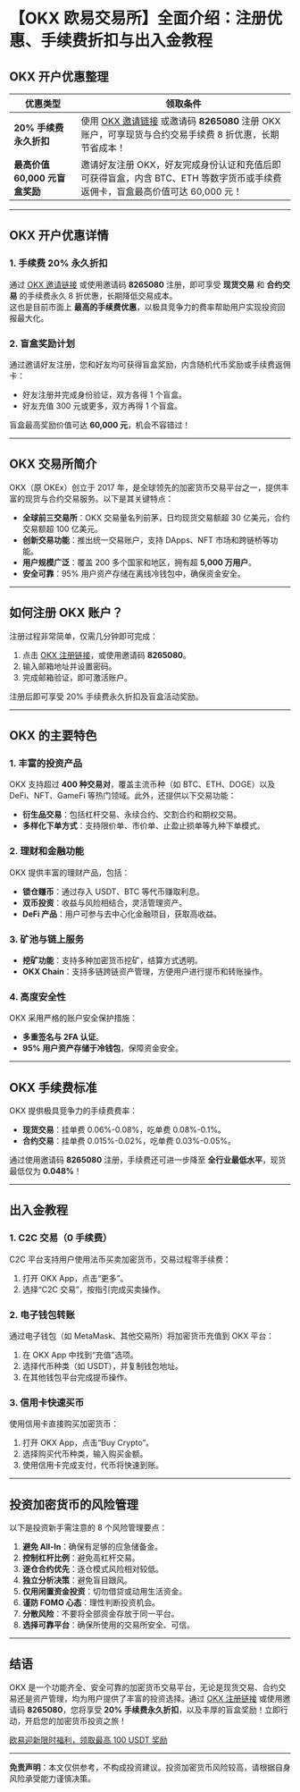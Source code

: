 # 【OKX 欧易交易所】全面介绍：注册优惠、手续费折扣与出入金教程



## OKX 开户优惠整理

| **优惠类型**         | **领取条件**                                                                                                                                             |
|----------------------|------------------------------------------------------------------------------------------------------------------------------------------------------|
| **20% 手续费永久折扣** | 使用 [OKX 邀请链接](https://bit.ly/OKXe) 或邀请码 **8265080** 注册 OKX 账户，可享现货与合约交易手续费 8 折优惠，长期节省成本！                                     |
| **最高价值 60,000 元盲盒奖励** | 邀请好友注册 OKX，好友完成身份认证和充值后即可获得盲盒，内含 BTC、ETH 等数字货币或手续费返佣卡，盲盒最高价值可达 60,000 元！                                  |

---

## OKX 开户优惠详情

### 1. 手续费 20% 永久折扣

通过 [OKX 邀请链接](https://bit.ly/OKXe) 或使用邀请码 **8265080** 注册，即可享受 **现货交易** 和 **合约交易** 的手续费永久 8 折优惠，长期降低交易成本。  
这也是目前市面上 **最高的手续费优惠**，以极具竞争力的费率帮助用户实现投资回报最大化。

### 2. 盲盒奖励计划

通过邀请好友注册，您和好友均可获得盲盒奖励，内含随机代币奖励或手续费返佣卡：
- 好友注册并完成身份验证，双方各得 1 个盲盒。
- 好友充值 300 元或更多，双方再得 1 个盲盒。

盲盒最高奖励价值可达 **60,000 元**，机会不容错过！

---

## OKX 交易所简介

OKX（原 OKEx）创立于 2017 年，是全球领先的加密货币交易平台之一，提供丰富的现货与合约交易服务。以下是其关键特点：

- **全球前三交易所**：OKX 交易量名列前茅，日均现货交易额超 30 亿美元，合约交易额超 100 亿美元。
- **创新交易功能**：推出统一交易账户，支持 DApps、NFT 市场和跨链桥等功能。
- **用户规模广泛**：覆盖 200 多个国家和地区，拥有超 **5,000 万用户**。
- **安全可靠**：95% 用户资产存储在离线冷钱包中，确保资金安全。

---

## 如何注册 OKX 账户？

注册过程非常简单，仅需几分钟即可完成：

1. 点击 [OKX 注册链接](https://bit.ly/OKXe)，或使用邀请码 **8265080**。
2. 输入邮箱地址并设置密码。
3. 完成邮箱验证，即可激活账户。

注册后即可享受 20% 手续费永久折扣及盲盒活动奖励。

---

## OKX 的主要特色

### 1. 丰富的投资产品

OKX 支持超过 **400 种交易对**，覆盖主流币种（如 BTC、ETH、DOGE）以及 DeFi、NFT、GameFi 等热门领域。此外，还提供以下交易功能：
- **衍生品交易**：包括杠杆交易、永续合约、交割合约和期权交易。
- **多样化下单方式**：支持限价单、市价单、止盈止损单等九种下单模式。

### 2. 理财和金融功能

OKX 提供丰富的理财产品，包括：
- **锁仓赚币**：通过存入 USDT、BTC 等代币赚取利息。
- **双币投资**：收益与风险相结合，灵活管理资产。
- **DeFi 产品**：用户可参与去中心化金融项目，获取高收益。

### 3. 矿池与链上服务

- **挖矿功能**：支持多种加密货币挖矿，结算方式透明。
- **OKX Chain**：支持多链跨链资产管理，方便用户进行提币和转账操作。

### 4. 高度安全性

OKX 采用严格的账户安全保护措施：
- **多重签名与 2FA 认证**。
- **95% 用户资产存储于冷钱包**，保障资金安全。

---

## OKX 手续费标准

OKX 提供极具竞争力的手续费费率：
- **现货交易**：挂单费 0.06%-0.08%，吃单费 0.08%-0.1%。
- **合约交易**：挂单费 0.015%-0.02%，吃单费 0.03%-0.05%。

通过使用邀请码 **8265080** 注册，手续费还可进一步降至 **全行业最低水平**，现货最低仅为 **0.048%**！

---

## 出入金教程

### 1. C2C 交易（0 手续费）

C2C 平台支持用户使用法币买卖加密货币，交易过程零手续费：
1. 打开 OKX App，点击“更多”。
2. 选择“C2C 交易”，按指引完成买卖操作。

### 2. 电子钱包转账

通过电子钱包（如 MetaMask、其他交易所）将加密货币充值到 OKX 平台：
1. 在 OKX App 中找到“充值”选项。
2. 选择代币种类（如 USDT），并复制钱包地址。
3. 在其他钱包平台完成提币操作。

### 3. 信用卡快速买币

使用信用卡直接购买加密货币：
1. 打开 OKX App，点击“Buy Crypto”。
2. 选择购买代币种类，输入购买金额。
3. 使用信用卡完成支付，代币将快速到账。

---

## 投资加密货币的风险管理

以下是投资新手需注意的 8 个风险管理要点：
1. **避免 All-In**：确保有足够的应急储备金。
2. **控制杠杆比例**：避免高杠杆交易。
3. **逐仓合约优先**：逐仓模式风险相对较低。
4. **独立分析决策**：避免盲目跟风。
5. **仅用闲置资金投资**：切勿借贷或动用生活资金。
6. **谨防 FOMO 心态**：理性判断投资机会。
7. **分散风险**：不要将全部资金存放于同一平台。
8. **选择可靠平台**：确保所使用的交易所安全、可信。

---

## 结语

OKX 是一个功能齐全、安全可靠的加密货币交易平台，无论是现货交易、合约交易还是资产管理，均为用户提供了丰富的投资选择。通过 [OKX 注册链接](https://bit.ly/OKXe) 或使用邀请码 **8265080**，您将享受 **20% 手续费永久折扣**，以及丰厚的盲盒奖励！立即行动，开启您的加密货币投资之旅！

[欧易迎新限时福利，领取最高 100 USDT 奖励](https://bit.ly/OKXe)

---

**免责声明**：本文仅供参考，不构成投资建议。投资加密货币风险较高，请根据自身风险承受能力谨慎决策。
